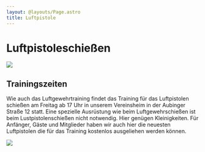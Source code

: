 ```yaml
---
layout: @layouts/Page.astro
title: Luftpistole
---
```

# Luftpistoleschießen

![](/images/uploads/dsc03326.jpg)

## Trainingszeiten

Wie auch das Luftgewehrtraining findet das Training für das Luftpistolen schießen am Freitag ab 17 Uhr in unserem Vereinsheim in der Aubinger Straße 12 statt. Eine spezielle Ausrüstung wie beim Luftgewehrschießen ist beim Lustpistolenschießen nicht notwendig. Hier genügen Kleinigkeiten. Für Anfänger, Gäste und  Mitglieder haben wir auch hier die neuesten Luftpistolen die für das Training kostenlos ausgeliehen werden können.

![](/images/uploads/dsc03410.jpg)

